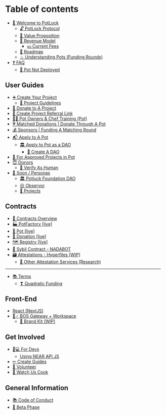 # Table of contents

* [👋 Welcome to PotLock](README.md)
  * [🔓 PotLock Protocol](welcome-to-potlock/potlock-protocol.md)
  * [🚀 Value Proposition](welcome-to-potlock/value-proposition.md)
  * [💸 Revenue Model](welcome-to-potlock/revenue-model/README.md)
    * [💵 Current Fees](welcome-to-potlock/revenue-model/current-fees.md)
  * [🔮 Roadmap](welcome-to-potlock/roadmap.md)
  * [♨ Understanding Pots (Funding Rounds)](welcome-to-potlock/understanding-pots-funding-rounds.md)
* [❓ FAQ](faq/README.md)
  * [🚧 Pot Not Deployed](faq/pot-not-deployed.md)

## User Guides

* [➕ Create Your Project](user-guides/create-your-project/README.md)
  * [📖 Project Guidelines](user-guides/create-your-project/project-guidelines.md)
* [🙏 Donate to A Project](user-guides/donate-to-a-project.md)
* [💸 Create Project Referral Link](user-guides/create-project-referral-link.md)
* [👨🍳 Pot Owners & Chef Training (Pot)](user-guides/chef-manual-or-run-a-qf-round-pot.md)
* [💗 Matched Donations | Donate Through A Pot](user-guides/matched-donations-or-donate-through-a-pot.md)
* [💰 Sponsors | Funding A Matching Round](user-guides/sponsors-or-funding-a-matching-round.md)
* [📬 Apply to A Pot](user-guides/apply-to-a-pot/README.md)
  * [🏛 Apply to Pot as a DAO](user-guides/apply-to-a-pot/apply-to-pot-as-a-dao/README.md)
    * [🌱 Create A DAO](user-guides/apply-to-a-pot/apply-to-pot-as-a-dao/create-a-dao.md)
* [📣 For Approved Projects in Pot](user-guides/for-approved-projects-in-pot.md)
* [😇 Donors](user-guides/donors/README.md)
  * [🤖 Verify As Human](user-guides/donors/verify-as-human.md)
* [👀 Soon / Personas](user-guides/soon-personas/README.md)
  * [🏛 Potluck Foundation DAO](user-guides/soon-personas/potluck-foundation-dao.md)
  * [😒 Observor](user-guides/soon-personas/observor.md)
  * [📐 Projects](user-guides/soon-personas/projects.md)

## Contracts

* [📃 Contracts Overview](contracts/contracts-overview.md)
* [🏭 PotFactory \[live\]](contracts/potfactory-live.md)
* [🍲 Pot \[live\]](contracts/pot-live.md)
* [🙏 Donation \[live\]](contracts/donation-live.md)
* [🗺 Registry \[live\]](contracts/registry-live.md)
* [🤖 Sybil Contract - NADABOT](contracts/sybil-contract-nadabot.md)
* [🗃 Attestations - Hyperfiles \[WIP\]](contracts/attestation-not-started/README.md)
  * [💬 Other Attestation Services (Research)](contracts/attestation-not-started/other-attestation-services-research.md)

***

* [📚 Terms](terms/README.md)
  * [❣ Quadratic Funding](terms/quadratic-funding.md)

## Front-End

* [React (NextJS)](front-end/react-nextjs.md)
* [👷♂ BOS Gateway + Workspace](front-end/setting-up-your-bos-workspace/README.md)
  * [🎁 Brand Kit (WIP)](front-end/setting-up-your-bos-workspace/brand-kit-wip.md)

## Get Involved

* [👩💻 For Devs](get-involved/for-devs/README.md)
  * [Using NEAR API JS](get-involved/for-devs/using-near-api-js.md)
* [✏ Create Guides](get-involved/create-guides.md)
* [💑 Volunteer](get-involved/volunteer.md)
* [👀 Watch Us Cook](get-involved/watch-us-cook.md)

## General Information

* [📚 Code of Conduct](general-information/code-of-conduct.md)
* [🐛 Beta Phase](general-information/beta-phase.md)
